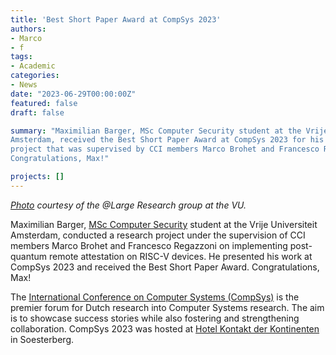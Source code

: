 ```yaml
---
title: 'Best Short Paper Award at CompSys 2023'
authors:
- Marco
- f
tags:
- Academic
categories:
- News
date: "2023-06-29T00:00:00Z"
featured: false
draft: false

summary: "Maximilian Barger, MSc Computer Security student at the Vrije Universiteit
Amsterdam, received the Best Short Paper Award at CompSys 2023 for his research
project that was supervised by CCI members Marco Brohet and Francesco Regazzoni.
Congratulations, Max!"

projects: []
---
```


*[Photo](https://twitter.com/LargeResearch/status/1674378448763072513)
courtesy of the @Large Research group at the VU.*

Maximilian Barger, [MSc Computer Security](https://vu.nl/en/education/master/computer-security)
student at the Vrije Universiteit Amsterdam, conducted a research project
under the supervision of CCI members Marco Brohet and Francesco Regazzoni on
implementing post-quantum remote attestation on RISC-V devices. He presented his
work at CompSys 2023 and received the Best Short Paper Award. Congratulations, Max!

The [International Conference on Computer Systems (CompSys)](https://www.compsys.science/conference/current/)
is the premier forum for Dutch research into Computer Systems research. The aim
is to showcase success stories while also fostering and strengthening collaboration.
CompSys 2023 was hosted at [Hotel Kontakt der Kontinenten](https://www.kontaktderkontinenten.nl/)
in Soesterberg.
